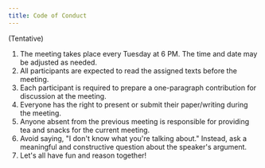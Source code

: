 ```yaml
---
title: Code of Conduct
---
```


(Tentative)

1. The meeting takes place every Tuesday at 6 PM. The time and date may be adjusted as needed.
2. All participants are expected to read the assigned texts before the meeting.
3. Each participant is required to prepare a one-paragraph contribution for discussion at the meeting.
4. Everyone has the right to present or submit their paper/writing during the meeting.
5. Anyone absent from the previous meeting is responsible for providing tea and snacks for the current meeting.
6. Avoid saying, "I don't know what you're talking about." Instead, ask a meaningful and constructive question about the speaker's argument.
7. Let's all have fun and reason together!

